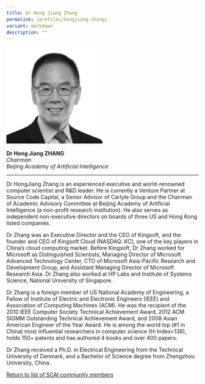 ```yaml
---
title: Dr Hong Jiang Zhang
permalink: /profiles/hongjiang-zhang/
variant: markdown
description: ""
---
```

<div style="width:50%"><img src="/images/People/hongjiang_zhang.jpeg" alt="Dr HongJiang Zhang"></div>

**Dr Hong Jiang ZHANG**<br>*Chairman*<br>*Beijing Academy of Artificial Intelligence*<br>

---

Dr HongJiang Zhang is an experienced executive and world-renowned computer scientist and R&amp;D leader. He is currently a Venture Partner at Source Code Capital, a Senior Advisor of Carlyle Group and the Chairman of Academic Advisory Committee at Beijing Academy of Artificial Intelligence (a non-profit research institution). He also serves as independent non-executive directors on boards of three US and Hong Kong listed companies.

Dr Zhang was an Executive Director and the CEO of Kingsoft, and the founder and CEO of Kingsoft Cloud (NASDAQ: KC), one of the key players in China’s cloud computing market. Before Kingsoft, Dr Zhang worked for Microsoft as Distinguished Scientists, Managing Director of Microsoft Advanced Technology Center, CTO of Microsoft Asia-Pacific Research and Development Group, and Assistant Managing Director of Microsoft Research Asia. Dr Zhang also worked at HP Labs and Institute of Systems Science, National University of Singapore.

Dr Zhang is a foreign member of US National Academy of Engineering, a Fellow of Institute of Electric and Electronic Engineers (IEEE) and Association of Computing Machines (ACM). He was the recipient of the 2010 IEEE Computer Society Technical Achievement Award, 2012 ACM SIGMM Outstanding Technical Achievement Award, and 2008 Asian American Engineer of the Year Award. He is among the world top (#1 in China) most influential researchers in computer science (H-Index=138), holds 150+ patents and has authored 4 books and over 400 papers.

Dr Zhang received a Ph.D. in Electrical Engineering from the Technical University of Denmark, and a Bachelor of Science degree from Zhengzhou University, China.

[Return to list of SCAI community members](/community)